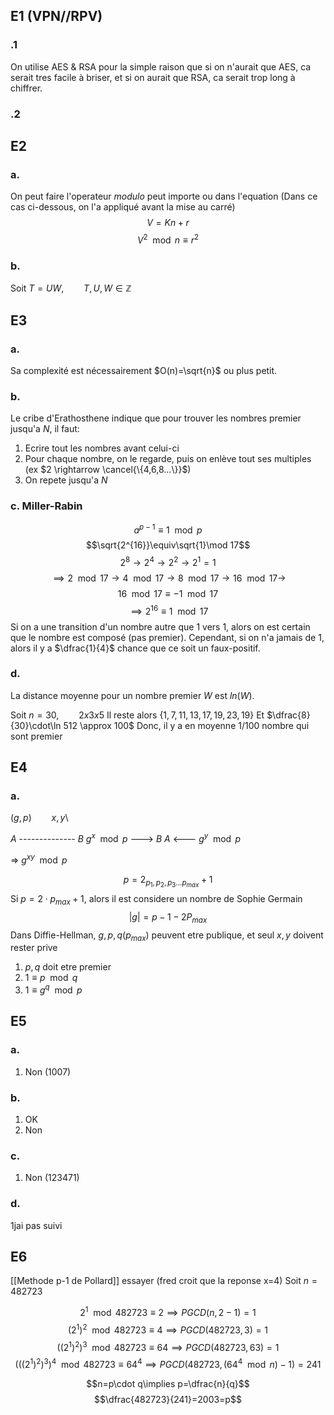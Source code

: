 ## E1 (VPN//RPV)
### .1
On utilise AES & RSA pour la simple raison que si on n'aurait que AES, ca serait tres facile à briser, et si on aurait que RSA, ca serait trop long à chiffrer.

### .2

## E2
### a.
On peut faire l'operateur *modulo* peut importe ou dans l'equation (Dans ce cas ci-dessous, on l'a appliqué avant la mise au carré)
$$V=Kn+r$$
$$V^2\mod n \equiv r^2$$
### b.
Soit $T=UW, \qquad T,U,W \in \mathbb{Z}$


## E3
### a.
Sa complexité est nécessairement $O(n)=\sqrt{n}$ ou plus petit.

### b. 
Le cribe d'Erathosthene indique que pour trouver les nombres premier jusqu'a $N$, il faut:
1. Ecrire tout les nombres avant celui-ci
2. Pour chaque nombre, on le regarde, puis on enlève tout ses multiples (ex $2 \rightarrow \cancel{\{4,6,8...\}}$)
3. On repete jusqu'a $N$

### c. Miller-Rabin
$$a^{p-1}\equiv 1\mod p$$
$$\sqrt{2^{16}}\equiv\sqrt{1}\mod 17$$
$$2^8 \rightarrow 2^4 \rightarrow2^2\rightarrow2^1=1$$
$$\implies 2\mod 17 \rightarrow 4\mod 17 \rightarrow 8\mod 17 \rightarrow16\mod 17 \rightarrow$$
$$16\mod17\equiv -1\mod17$$
$$\implies 2^{16}\equiv1\mod 17$$
Si on a une transition d'un nombre autre que 1 vers 1, alors on est certain que le nombre est composé (pas premier). Cependant, si on n'a jamais de 1, alors il y a $\dfrac{1}{4}$ chance que ce soit un faux-positif.

### d. 
La distance moyenne pour un nombre premier $W$ est $ln (W)$.

Soit $n=30, \qquad 2x3x5$
Il reste alors $\{1,7,11,13,17,19,23,19\}$
Et $\dfrac{8}{30}\cdot\ln 512 \approx 100$
Donc, il y a en moyenne 1/100 nombre qui sont premier


## E4
### a.
$(g, p) \qquad x, y$\

*A* -------------- *B*
$g^x\mod p$ ---> *B*
*A* <--- $g^y\mod p$

=> $g^{xy}\mod p$



$$p=2_{p_1,p_2,p_3...p_{max}}+1$$
Si $p=2\cdot p_{max} + 1$, alors il est considere un nombre de Sophie Germain
$$|g|=p-1-2P_{max}$$
Dans Diffie-Hellman, $g,p,q(p_{max})$ peuvent etre publique, et seul $x,y$ doivent rester prive

1. $p,q$ doit etre premier
2. $1\equiv p\mod q$
3. $1\equiv g^q\mod p$

## E5
### a.
1. Non (1007)

### b.
1. OK
2. Non

### c.
1. Non (123471)

### d. 
1jai pas suivi

## E6
[[Methode p-1 de Pollard]]
essayer (fred croit que la reponse x=4)
Soit $n=482723$

$$2^1\mod 482723\equiv2\implies PGCD(n, 2-1)=1$$
$$(2^1)^2\mod 482723\equiv4 \implies PGCD(482723, 3)=1$$
$$((2^1)^2)^3\mod 482723\equiv64 \implies PGCD(482723, 63)=1$$
$$(((2^1)^2)^3)^4\mod 482723\equiv64^4 \implies PGCD(482723, (64^4\mod n)-1)=241$$

$$n=p\cdot q\implies p=\dfrac{n}{q}$$
$$\dfrac{482723}{241}=2003=p$$
